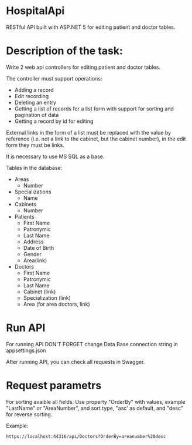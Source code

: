 # HospitalApi
RESTful API built with ASP.NET 5 for editing patient and doctor tables.
# Description of the task:
Write 2 web api controllers for editing patient and doctor tables.

The controller must support operations:
* Adding a record
* Edit recording
* Deleting an entry
* Getting a list of records for a list form with support for sorting and pagination of data
* Getting a record by id for editing

External links in the form of a list must be replaced with the value by reference (i.e. not a link to the cabinet, but the cabinet number), in the edit form they must be links.

It is necessary to use MS SQL as a base.

Tables in the database:
* Areas
  * Number
* Specializations
  * Name
* Cabinets
  * Number
* Patients
  * First Name
  * Patronymic
  * Last Name
  * Address
  * Date of Birth
  * Gender
  * Area(link)
* Doctors
  * First Name
  * Patronymic
  * Last Name
  * Cabinet (link)
  * Specialization (link)
  * Area (for area doctors, link)
# Run API
For running API DON'T FORGET change Data Base connection string in appsettings.json

After running API, you can check all requests in Swagger.
# Request parametrs
For sorting avaible all fields. Use property "OrderBy" with values, example "LastName" or "AreaNumber", and sort type, "asc' as default, and "desc" for reverse sorting. 

Example:
```
https://localhost:44316/api/Doctors?OrderBy=areanumber%20desc
```
